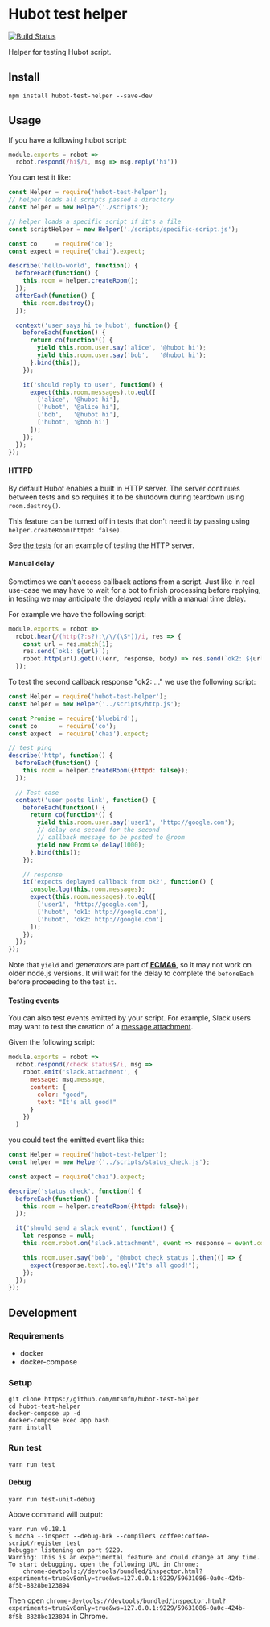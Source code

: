 # Hubot test helper

[![Build Status](https://travis-ci.org/mtsmfm/hubot-test-helper.svg?branch=master)](https://travis-ci.org/mtsmfm/hubot-test-helper)

Helper for testing Hubot script.

## Install

`npm install hubot-test-helper --save-dev`

## Usage

If you have a following hubot script:

```javascript
module.exports = robot =>
  robot.respond(/hi$/i, msg => msg.reply('hi'))
```

You can test it like:

```javascript
const Helper = require('hubot-test-helper');
// helper loads all scripts passed a directory
const helper = new Helper('./scripts');

// helper loads a specific script if it's a file
const scriptHelper = new Helper('./scripts/specific-script.js');

const co     = require('co');
const expect = require('chai').expect;

describe('hello-world', function() {
  beforeEach(function() {
    this.room = helper.createRoom();
  });
  afterEach(function() {
    this.room.destroy();
  });

  context('user says hi to hubot', function() {
    beforeEach(function() {
      return co(function*() {
        yield this.room.user.say('alice', '@hubot hi');
        yield this.room.user.say('bob',   '@hubot hi');
      }.bind(this));
    });

    it('should reply to user', function() {
      expect(this.room.messages).to.eql([
        ['alice', '@hubot hi'],
        ['hubot', '@alice hi'],
        ['bob',   '@hubot hi'],
        ['hubot', '@bob hi']
      ]);
    });
  });
});
```

#### HTTPD

By default Hubot enables a built in HTTP server. The server continues between
tests and so requires it to be shutdown during teardown using `room.destroy()`.

This feature can be turned off in tests that don't need it by passing using
`helper.createRoom(httpd: false)`.

See [the tests](test/httpd-world_test.js) for an example of testing the
HTTP server.


#### Manual delay

Sometimes we can't access callback actions from a script.
Just like in real use-case we may have to wait for a bot to finish processing before replying,
in testing we may anticipate the delayed reply with a manual time delay.

For example we have the following script:

```javascript
module.exports = robot =>
  robot.hear(/(http(?:s?):\/\/(\S*))/i, res => {
    const url = res.match[1];
    res.send(`ok1: ${url}`);
    robot.http(url).get()((err, response, body) => res.send(`ok2: ${url}`));
  });
```

To test the second callback response "ok2: ..." we use the following script:

```javascript
const Helper = require('hubot-test-helper');
const helper = new Helper('../scripts/http.js');

const Promise = require('bluebird');
const co      = require('co');
const expect  = require('chai').expect;

// test ping
describe('http', function() {
  beforeEach(function() {
    this.room = helper.createRoom({httpd: false});
  });

  // Test case
  context('user posts link', function() {
    beforeEach(function() {
      return co(function*() {
        yield this.room.user.say('user1', 'http://google.com');
        // delay one second for the second
        // callback message to be posted to @room
        yield new Promise.delay(1000);
      }.bind(this));
    });

    // response
    it('expects deplayed callback from ok2', function() {
      console.log(this.room.messages);
      expect(this.room.messages).to.eql([
        ['user1', 'http://google.com'],
        ['hubot', 'ok1: http://google.com'],
        ['hubot', 'ok2: http://google.com']
      ]);
    });
  });
});
```

Note that `yield` and *generators* are part of [**ECMA6**](https://developer.mozilla.org/en-US/docs/Web/JavaScript/Reference/Statements/function*), so it may not work on older node.js versions. It will wait for the delay to complete the `beforeEach` before proceeding to the test `it`.


#### Testing events

You can also test events emitted by your script.  For example, Slack users
may want to test the creation of a
[message attachment](https://api.slack.com/docs/attachments).

Given the following script:

```javascript
module.exports = robot =>
  robot.respond(/check status$/i, msg =>
    robot.emit('slack.attachment', {
      message: msg.message,
      content: {
        color: "good",
        text: "It's all good!"
      }
    })
  )
```

you could test the emitted event like this:

```javascript
const Helper = require('hubot-test-helper');
const helper = new Helper('../scripts/status_check.js');

const expect = require('chai').expect;

describe('status check', function() {
  beforeEach(function() {
    this.room = helper.createRoom({httpd: false});
  });

  it('should send a slack event', function() {
    let response = null;
    this.room.robot.on('slack.attachment', event => response = event.content);

    this.room.user.say('bob', '@hubot check status').then(() => {
      expect(response.text).to.eql("It's all good!");
    });
  });
});
```

## Development

### Requirements

- docker
- docker-compose

### Setup

```
git clone https://github.com/mtsmfm/hubot-test-helper
cd hubot-test-helper
docker-compose up -d
docker-compose exec app bash
yarn install
```

### Run test

```
yarn run test
```

#### Debug

```
yarn run test-unit-debug
```

Above command will output:

```
yarn run v0.18.1
$ mocha --inspect --debug-brk --compilers coffee:coffee-script/register test
Debugger listening on port 9229.
Warning: This is an experimental feature and could change at any time.
To start debugging, open the following URL in Chrome:
    chrome-devtools://devtools/bundled/inspector.html?experiments=true&v8only=true&ws=127.0.0.1:9229/59631086-0a0c-424b-8f5b-8828be123894
```

Then open `chrome-devtools://devtools/bundled/inspector.html?experiments=true&v8only=true&ws=127.0.0.1:9229/59631086-0a0c-424b-8f5b-8828be123894` in Chrome.
